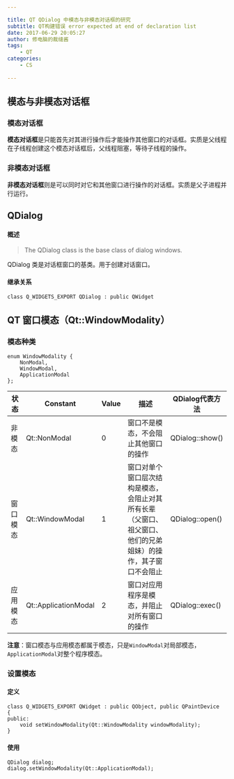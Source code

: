 ```yaml
---

title: QT QDialog 中模态与非模态对话框的研究
subtitle: QT构建错误 error expected at end of declaration list
date: 2017-06-29 20:05:27
author: 修电脑的裁缝酱
tags:
	- QT
categories: 
	- CS
	
---
```


## 模态与非模态对话框

### 模态对话框

**模态对话框**是只能首先对其进行操作后才能操作其他窗口的对话框。实质是父线程在子线程创建这个模态对话框后，父线程阻塞，等待子线程的操作。

### 非模态对话框

**非模态对话框**则是可以同时对它和其他窗口进行操作的对话框。实质是父子进程并行运行。

<!-- more -->

## QDialog

#### 概述

> The QDialog class is the base class of dialog windows.

QDialog 类是对话框窗口的基类。用于创建对话窗口。

#### 继承关系

	class Q_WIDGETS_EXPORT QDialog : public QWidget
	

## QT 窗口模态（Qt::WindowModality）

### 模态种类

	enum WindowModality {
        NonModal,
        WindowModal,
        ApplicationModal
    };
    

状态     |  Constant            | Value |  描述  | QDialog代表方法
---     |   ---                |  ---  |  ---   | ---
非模态   | Qt::NonModal         |  0    | 窗口不是模态，不会阻止其他窗口的操作 | QDialog::show()
窗口模态  | Qt::WindowModal      |  1    | 窗口对单个窗口层次结构是模态，会阻止对其所有长辈（父窗口、祖父窗口、他们的兄弟姐妹）的操作，其子窗口不会阻止 | QDialog::open()
应用模态  | Qt::ApplicationModal |  2    | 窗口对应用程序是模态，并阻止对所有窗口的操作 | QDialog::exec()


**注意**：窗口模态与应用模态都属于模态，只是`WindowModal`对局部模态，`ApplicationModal`对整个程序模态。



### 设置模态

#### 定义

	class Q_WIDGETS_EXPORT QWidget : public QObject, public QPaintDevice
	{
	public:
		void setWindowModality(Qt::WindowModality windowModality);
	}

#### 使用

	QDialog dialog;
	dialog.setWindowModality(Qt::ApplicationModal);
